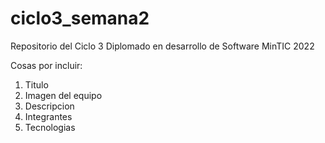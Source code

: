 # ciclo3_semana2
Repositorio del Ciclo 3 Diplomado en desarrollo de Software MinTIC 2022

Cosas por incluir: 
1. Titulo
2. Imagen del equipo
3. Descripcion
4. Integrantes
5. Tecnologias


